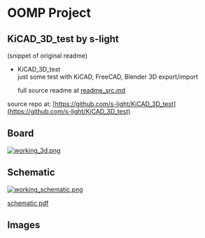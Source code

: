 # OOMP Project  
## KiCAD_3D_test  by s-light  
  
(snippet of original readme)  
  
- KiCAD_3D_test  
just some test with KiCAD, FreeCAD, Blender 3D export/import  
  
  full source readme at [readme_src.md](readme_src.md)  
  
source repo at: [https://github.com/s-light/KiCAD_3D_test](https://github.com/s-light/KiCAD_3D_test)  
## Board  
  
[![working_3d.png](working_3d_600.png)](working_3d.png)  
## Schematic  
  
[![working_schematic.png](working_schematic_600.png)](working_schematic.png)  
  
[schematic pdf](working_schematic.pdf)  
## Images  
